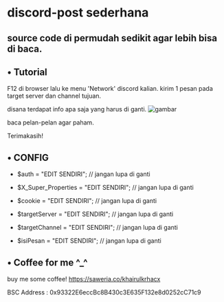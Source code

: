 # discord-post sederhana 
                                   
## source code di permudah sedikit agar lebih bisa di baca.

## • Tutorial 

F12 di browser lalu ke menu 'Network' discord kalian. kirim 1 pesan pada target server dan channel tujuan.

disana terdapat info apa saja yang harus di ganti.
![gambar](https://user-images.githubusercontent.com/72789792/210922863-ff200010-e478-4ea1-991e-811d9ddbbcfb.png)


baca pelan-pelan agar paham.

Terimakasih!

## • CONFIG 

- $auth = "EDIT SENDIRI"; // jangan lupa di ganti

- $X_Super_Properties = "EDIT SENDIRI"; // jangan lupa di ganti

- $cookie = "EDIT SENDIRI"; // jangan lupa di ganti

- $targetServer = "EDIT SENDIRI"; // jangan lupa di ganti

- $targetChannel = "EDIT SENDIRI"; // jangan lupa di ganti

- $isiPesan = "EDIT SENDIRI"; // jangan lupa di ganti

## • Coffee for me ^_^

buy me some coffee!
https://saweria.co/khairulkrhacx

BSC Address : 0x93322E6eccBc8B430c3E635F132e8d0252cC71c9
